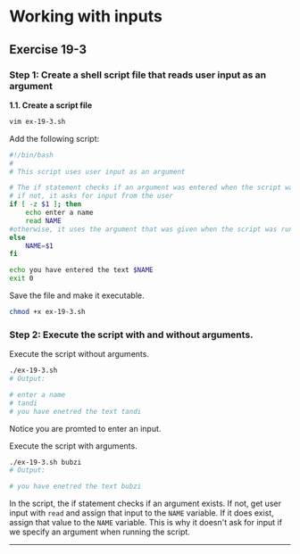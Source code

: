 # Working with inputs
## Exercise 19-3


### Step 1: Create a shell script file that reads user input as an argument

**1.1. Create a script file**
```bash
vim ex-19-3.sh
```

Add the following script:

```bash
#!/bin/bash
#
# This script uses user input as an argument

# The if statement checks if an argument was entered when the script was executed
# if not, it asks for input from the user
if [ -z $1 ]; then
	echo enter a name
	read NAME
#otherwise, it uses the argument that was given when the script was run
else
	NAME=$1
fi

echo you have entered the text $NAME 
exit 0
```

Save the file and make it executable.

```bash
chmod +x ex-19-3.sh
```


### Step 2: Execute the script with and without arguments.

Execute the script without arguments.

```bash
./ex-19-3.sh
# Output:

# enter a name
# tandi
# you have enetred the text tandi
```

Notice you are promted to enter an input.

Execute the script with arguments.

```bash
./ex-19-3.sh bubzi
# Output:

# you have enetred the text bubzi
```

In the script, the if statement checks if an argument exists. If not, get user input with `read` and assign that input to the `NAME` variable. If it does exist, assign that value to the `NAME` variable. This is why it doesn't ask for input if we specify an argument when running the script.


---